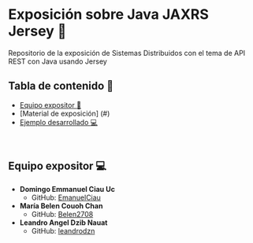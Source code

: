 # Exposición sobre Java JAXRS Jersey :wrench:
Repositorio de la exposición de Sistemas Distribuidos con el tema de API REST con Java usando Jersey

## Tabla de contenido :card_index:

- [Equipo expositor :page_facing_up:](#equipo-expositor-computer)
- [Material de exposición] (#)
- [Ejemplo desarrollado :computer:](/PruebaJersey2)

<br>

## Equipo expositor :computer:
- **Domingo Emmanuel Ciau Uc**
  - GitHub: [EmanuelCiau](https://github.com/EmanuelCiau)
- **María Belen Couoh Chan**
  - GitHub: [Belen2708](https://github.com/Belen2708)
- **Leandro Angel Dzib Nauat**
  - GitHub: [leandrodzn](https://github.com/leandrodzn)
